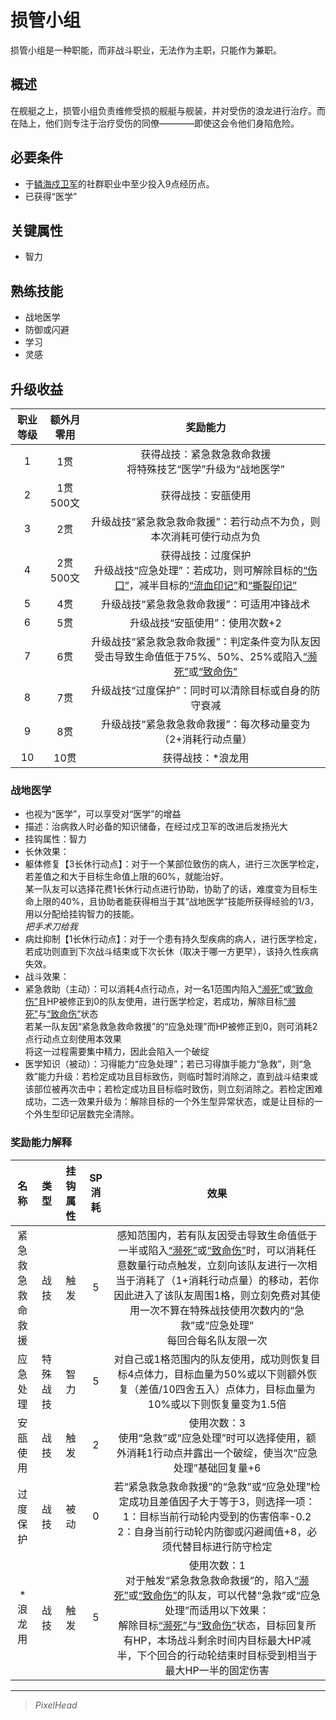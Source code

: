 # 损管小组

损管小组是一种职能，而非战斗职业，无法作为主职，只能作为兼职。

## 概述

在舰艇之上，损管小组负责维修受损的舰艇与舰装，并对受伤的浪龙进行治疗。而在陆上，他们则专注于治疗受伤的同僚————即使这会令他们身陷危险。

## 必要条件

* 于<a href="../seaDragonGuard" target="_blank">鳞海戍卫军</a>的社群职业中至少投入9点经历点。
* 已获得“医学”

## 关键属性

* 智力

## 熟练技能

* 战地医学
* 防御或闪避
* 学习
* 灵感

## 升级收益

职业等级|额外月零用|奖励能力
:--:|:--:|:--:
1|1贯|获得战技：紧急救急救命救援<br>将特殊技艺“医学”升级为“战地医学”
2|1贯500文|获得战技：安瓿使用
3|2贯|升级战技“紧急救急救命救援”：若行动点不为负，则本次消耗可使行动点为负
4|2贯500文|获得战技：过度保护<br>升级战技“应急处理”：若成功，则可解除目标的<a href="../../../status/normal/#伤口" target="_blank">“伤口”</a>，减半目标的<a href="../../../status/mark/#流血印记" target="_blank">“流血印记”</a>和<a href="../../../status/mark/#撕裂印记" target="_blank">“撕裂印记”</a>
5|4贯|升级战技“紧急救急救命救援”：可适用冲锋战术
6|5贯|升级战技“安瓿使用”：使用次数+2
7|6贯|升级战技“紧急救急救命救援”：判定条件变为队友因受击导致生命值低于75%、50%、25%或陷入<a href="../../../status/normal/#濒死" target="_blank">“濒死”</a>或<a href="../../../status/normal/#致命伤" target="_blank">“致命伤”</a>
8|7贯|升级战技“过度保护”：同时可以清除目标或自身的防守衰减
9|8贯|升级战技“紧急救急救命救援”：每次移动量变为（2+消耗行动点量）
10|10贯|获得战技：*浪龙用

### 战地医学

* 也视为“医学”，可以享受对“医学”的增益
* 描述：治病救人时必备的知识储备，在经过戍卫军的改进后发扬光大
* 挂钩属性：智力
* 长休效果：
* 躯体修复【3长休行动点】：对于一个某部位致伤的病人，进行三次医学检定，若差值之和大于目标生命值上限的60%，就能治好。<br>某一队友可以选择花费1长休行动点进行协助，协助了的话，难度变为目标生命上限的40%，且协助者能获得相当于其“战地医学”技能所获得经验的1/3，用以分配给挂钩智力的技能。<br>*把手术刀给我*
* 病灶抑制【1长休行动点】：对于一个患有持久型疾病的病人，进行医学检定，若成功则直到下次战斗结束或下次长休（取决于哪一方更早），该持久性疾病失效。
* 战斗效果：
* 紧急救助（主动）：可以消耗4点行动点，对一名1范围内陷入<a href="../../../status/normal/#濒死" target="_blank">“濒死”</a>或<a href="../../../status/normal/#致命伤" target="_blank">“致命伤”</a>且HP被修正到0的队友使用，进行医学检定，若成功，解除目标<a href="../../../status/normal/#濒死" target="_blank">“濒死”</a>与<a href="../../../status/normal/#致命伤" target="_blank">“致命伤”</a>状态<br>若某一队友因“紧急救急救命救援”的“应急处理”而HP被修正到0，则可消耗2点行动点立刻使用本效果<br>将这一过程需要集中精力，因此会陷入一个破绽
* 医学知识（被动）：习得能力“应急处理”；若已习得旗手能力“急救”，则“急救”能力升级：若检定成功且目标致伤，则临时暂时消除之，直到战斗结束或该部位被再次击中；若检定成功且目标临时致伤，则立刻消除之。若检定困难成功，二选一效果升级为：解除目标的一个外生型异常状态，或是让目标的一个外生型印记层数完全清除。

### 奖励能力解释

名称|类型|挂钩属性|SP消耗|效果
:--:|:--:|:--:|:--:|:--:
紧急救急<br>救命救援|战技|触发|5|感知范围内，若有队友因受击导致生命值低于一半或陷入<a href="../../../status/normal/#濒死" target="_blank">“濒死”</a>或<a href="../../../status/normal/#致命伤" target="_blank">“致命伤”</a>时，可以消耗任意数量行动点触发，立刻向该队友进行一次相当于消耗了（1+消耗行动点量）的移动，若你因此进入了该队友周围1格，则立刻免费对其使用一次不算在特殊战技使用次数内的“急救”或“应急处理”<br>每回合每名队友限一次
应急处理|特殊战技|智力|5|对自己或1格范围内的队友使用，成功则恢复目标4点体力，目标血量为50%或以下则额外恢复（差值/10四舍五入）点体力，目标血量为10%或以下则恢复量变为1.5倍
安瓿使用|战技|触发|2|使用次数：3<br>使用“急救”或“应急处理”时可以选择使用，额外消耗1行动点并露出一个破绽，使当次“应急处理”基础回复量+6
过度保护|战技|被动|0|若“紧急救急救命救援”的“急救”或“应急处理”检定成功且差值因子大于等于3，则选择一项：<br>1：目标当前行动轮内受到的伤害倍率-0.2<br>2：自身当前行动轮内防御或闪避阈值+8，必须代替目标进行防守检定
*浪龙用|战技|触发|5|使用次数：1<br>对于触发“紧急救急救命救援”的，陷入<a href="../../../status/normal/#濒死" target="_blank">“濒死”</a>或<a href="../../../status/normal/#致命伤" target="_blank">“致命伤”</a>的队友，可以代替“急救”或“应急处理”而适用以下效果：<br>解除目标<a href="../../../status/normal/#濒死" target="_blank">“濒死”</a>与<a href="../../../status/normal/#致命伤" target="_blank">“致命伤”</a>状态，目标回复所有HP，本场战斗剩余时间内目标最大HP减半，下个回合的行动轮结束时目标受到相当于最大HP一半的固定伤害

---

> *PixelHead*